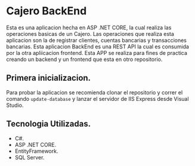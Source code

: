 # Cajero BackEnd
Esta es una aplicacion hecha en ASP .NET CORE, la cual realiza las operaciones basicas de un Cajero.
Las operaciones que realiza esta aplicacion son la de registrar clientes, cuentas bancarias y transacciones bancarias.
Esta aplicacion BackEnd es una REST API la cual es consumida por la otra apliicacion frontend.
Esta APP se realiza para fines de practica creando un backend y un frontend que esta en otro repositorio.

## Primera inicializacion.
Para probar la aplicacion se recomienda clonar el repositorio y correr el comando `update-database` y  lanzar el servidor de IIS Express desde Visual Studio.

## Tecnologia Utilizadas.
  - C#.
  - ASP .NET CORE.
  - EntityFramework.
  - SQL Server.